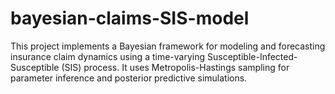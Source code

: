 # bayesian-claims-SIS-model
This project implements a Bayesian framework for modeling and forecasting insurance claim dynamics using a time-varying Susceptible-Infected-Susceptible (SIS) process. It uses Metropolis-Hastings sampling for parameter inference and posterior predictive simulations.

